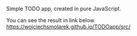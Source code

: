 Simple TODO app, created in pure JavaScript.

You can see the result in link below.
https://wojciechsmolarek.github.io/TODOapp/src/
